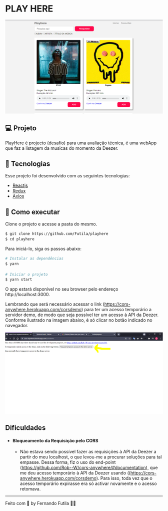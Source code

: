 # PLAY HERE

<div align="center">
    <img src="https://github.com/Futila/playhere/blob/master/playhere.PNG" width="800px" />  
    
</div>

## 💻 Projeto

PlayHere é projecto (desafio) para uma avaliação técnica, é uma webApp que faz a listagem da musicas do momento da Deezer. 


## 🧪 Tecnologias

Esse projeto foi desenvolvido com as seguintes tecnologias:

- [Reactjs](https://reactjs.org)
- [Redux](https://redux.js.org/)
- [Axios](https://axios-http.com/docs/intro)

## 🚀 Como executar

Clone o projeto e acesse a pasta do mesmo.

```bash
$ git clone https://github.com/Futila/playhere
$ cd playhere
```

Para iniciá-lo, siga os passos abaixo:
```bash
# Instalar as dependências
$ yarn

# Iniciar o projeto
$ yarn start
```
O app estará disponível no seu browser pelo endereço http://localhost:3000.

Lembrando que será necessário acessar o link (https://cors-anywhere.herokuapp.com/corsdemo) para ter um acesso temporário a servidor demo, de modo que seja possível ter um acesso à API da Deezer. Conforme ilustrado na imagem abaixo, é só clicar no botão indicado no navegador.
<div align="center">
    <img src="https://github.com/Futila/playhere/blob/master/cors-anywhere.PNG" width="800px"/> 
 
</div>


## Dificuldades

- #### Bloqueamento da Requisição pelo CORS
  - Não estava sendo possível fazer as requisições à API da Deezer a partir do meu localhost, o que levou-me a procurar soluções para tal empasse. Dessa forma, fiz o uso do end-point (https://github.com/Rob--W/cors-anywhere/#documentation), que me deu acesso temporário à API da Deezer usando ((https://cors-anywhere.herokuapp.com/corsdemo). Para isso, toda vez que o acesso temporário expirasse era só activar novamente e o acesso retomava.

---

Feito com 💜 by Fernando Futila 👋🏻 
